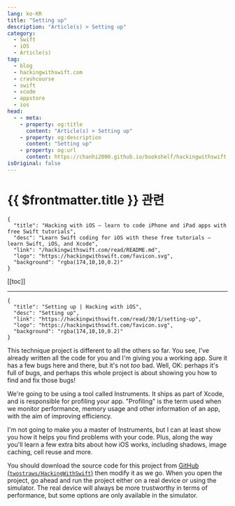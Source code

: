 ```yaml
---
lang: ko-KR
title: "Setting up"
description: "Article(s) > Setting up"
category:
  - Swift
  - iOS
  - Article(s)
tag: 
  - blog
  - hackingwithswift.com
  - crashcourse
  - swift
  - xcode
  - appstore
  - ios  
head:
  - - meta:
    - property: og:title
      content: "Article(s) > Setting up"
    - property: og:description
      content: "Setting up"
    - property: og:url
      content: https://chanhi2000.github.io/bookshelf/hackingwithswift.com/read/30/01-setting-up.html
isOriginal: false
---
```


# {{ $frontmatter.title }} 관련

```component VPCard
{
  "title": "Hacking with iOS – learn to code iPhone and iPad apps with free Swift tutorials",
  "desc": "Learn Swift coding for iOS with these free tutorials – learn Swift, iOS, and Xcode",
  "link": "/hackingwithswift.com/read/README.md",
  "logo": "https://hackingwithswift.com/favicon.svg",
  "background": "rgba(174,10,10,0.2)"
}
```

[[toc]]

---

```component VPCard
{
  "title": "Setting up | Hacking with iOS",
  "desc": "Setting up",
  "link": "https://hackingwithswift.com/read/30/1/setting-up",
  "logo": "https://hackingwithswift.com/favicon.svg",
  "background": "rgba(174,10,10,0.2)"
}
```

<VidStack src="youtube/RIiyITB0sQM" />

This technique project is different to all the others so far. You see, I've already written all the code for you and I'm giving you a working app. Sure it has a few bugs here and there, but it's not *too* bad. Well, OK: perhaps it's full of bugs, and perhaps this whole project is about showing you how to find and fix those bugs!

We're going to be using a tool called Instruments. It ships as part of Xcode, and is responsible for profiling your app. "Profiling" is the term used when we monitor performance, memory usage and other information of an app, with the aim of improving efficiency.

I'm not going to make you a master of Instruments, but I can at least show you how it helps you find problems with your code. Plus, along the way you'll learn a few extra bits about how iOS works, including shadows, image caching, cell reuse and more.

You should download the source code for this project from [GitHub (<FontIcon icon="iconfont icon-github"/>`twostraws/HackingWithSwift`)](https://github.com/twostraws/HackingWithSwift) then modify it as we go. When you open the project, go ahead and run the project either on a real device or using the simulator. The real device will always be more trustworthy in terms of performance, but some options are only available in the simulator.

